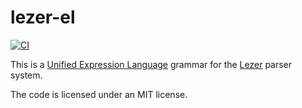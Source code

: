 # lezer-el

[![CI](https://github.com/nikku/lezer-el/actions/workflows/CI.yml/badge.svg)](https://github.com/nikku/lezer-el/actions/workflows/CI.yml)

This is a [Unified Expression Language](https://en.wikipedia.org/wiki/Unified_Expression_Language) grammar for the
[Lezer](https://lezer.codemirror.net/) parser system.

The code is licensed under an MIT license.
